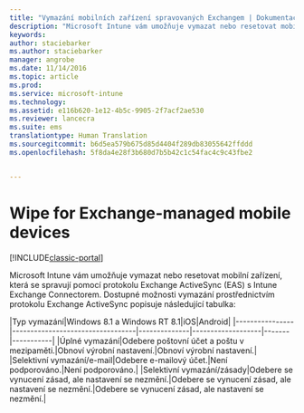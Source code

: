 ```yaml
---
title: "Vymazání mobilních zařízení spravovaných Exchangem | Dokumentace Microsoftu"
description: "Microsoft Intune vám umožňuje vymazat nebo resetovat mobilní zařízení, která jsou spravovaná pomocí protokolu Exchange ActiveSync (EAS) s Intune Exchange Connectorem."
keywords: 
author: staciebarker
ms.author: staciebarker
manager: angrobe
ms.date: 11/14/2016
ms.topic: article
ms.prod: 
ms.service: microsoft-intune
ms.technology: 
ms.assetid: e116b620-1e12-4b5c-9905-2f7acf2ae530
ms.reviewer: lancecra
ms.suite: ems
translationtype: Human Translation
ms.sourcegitcommit: b6d5ea579b675d85d4404f289db83055642ffddd
ms.openlocfilehash: 5f8da4e28f3b680d7b5b42c1c54fac4c9c43fbe2


---
```



# <a name="wipe-for-exchange-managed-mobile-devices"></a>Wipe for Exchange-managed mobile devices

[!INCLUDE[classic-portal](../includes/classic-portal.md)]

Microsoft Intune vám umožňuje vymazat nebo resetovat mobilní zařízení, která se spravují pomocí protokolu Exchange ActiveSync (EAS) s Intune Exchange Connectorem. Dostupné možnosti vymazání prostřednictvím protokolu Exchange ActiveSync popisuje následující tabulka:

|Typ vymazání|Windows 8.1 a Windows RT 8.1|iOS|Android|
|----------------|----------------------------------|--------------|-------------------|-------|-----------|
|Úplné vymazání|Odebere poštovní účet a poštu v mezipaměti.|Obnoví výrobní nastavení.|Obnoví výrobní nastavení.|
|Selektivní vymazání/e-mail|Odebere e-mailový účet.|Není podporováno.|Není podporováno.|
|Selektivní vymazání/zásady|Odebere se vynucení zásad, ale nastavení se nezmění.|Odebere se vynucení zásad, ale nastavení se nezmění.|Odebere se vynucení zásad, ale nastavení se nezmění.|



<!--HONumber=Dec16_HO2-->


